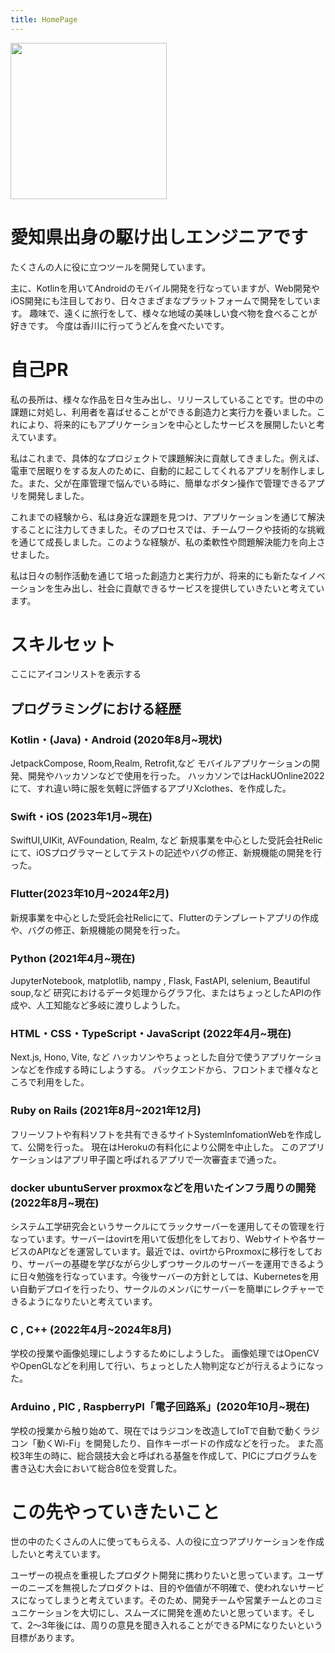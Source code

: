 ```yaml
---
title: HomePage
---
```


<img class="rounded-full" src="/images/my_icon.jpg" style="width:250px; height:250px;"/>

# 愛知県出身の駆け出しエンジニアです
たくさんの人に役に立つツールを開発しています。

主に、Kotlinを用いてAndroidのモバイル開発を行なっていますが、Web開発やiOS開発にも注目しており、日々さまざまなプラットフォームで開発をしています。
趣味で、遠くに旅行をして、様々な地域の美味しい食べ物を食べることが好きです。
今度は香川に行ってうどんを食べたいです。

# 自己PR
私の長所は、様々な作品を日々生み出し、リリースしていることです。世の中の課題に対処し、利用者を喜ばせることができる創造力と実行力を養いました。これにより、将来的にもアプリケーションを中心としたサービスを展開したいと考えています。

私はこれまで、具体的なプロジェクトで課題解決に貢献してきました。例えば、電車で居眠りをする友人のために、自動的に起こしてくれるアプリを制作しました。また、父が在庫管理で悩んでいる時に、簡単なボタン操作で管理できるアプリを開発しました。

これまでの経験から、私は身近な課題を見つけ、アプリケーションを通じて解決することに注力してきました。そのプロセスでは、チームワークや技術的な挑戦を通じて成長しました。このような経験が、私の柔軟性や問題解決能力を向上させました。

私は日々の制作活動を通じて培った創造力と実行力が、将来的にも新たなイノベーションを生み出し、社会に貢献できるサービスを提供していきたいと考えています。

# スキルセット

ここにアイコンリストを表示する

<!-- <div class="bg-white rounded" style="display: flex; flex-wrap: wrap; ">
{{<embedLOG src="graph1.html">}}
{{<embedLOG src="graph2.html">}}
{{<embedLOG src="graph3.html">}}
</div> -->


## プログラミングにおける経歴

### Kotlin・(Java)・Android (2020年8月~現状)
JetpackCompose, Room,Realm, Retrofit,など
モバイルアプリケーションの開発、開発やハッカソンなどで使用を行った。
ハッカソンではHackUOnline2022にて、すれ違い時に服を気軽に評価するアプリXclothes、を作成した。

### Swift・iOS (2023年1月~現在)
SwiftUI,UIKit, AVFoundation,  Realm, など
新規事業を中心とした受託会社Relicにて、iOSプログラマーとしてテストの記述やバグの修正、新規機能の開発を行った。

### Flutter(2023年10月~2024年2月)
新規事業を中心とした受託会社Relicにて、Flutterのテンプレートアプリの作成や、バグの修正、新規機能の開発を行った。

### Python (2021年4月~現在)
JupyterNotebook, matplotlib, nampy , Flask, FastAPI, selenium, Beautiful soup,など
研究におけるデータ処理からグラフ化、またはちょっとしたAPIの作成や、人工知能など多岐に渡りしようした。

### HTML・CSS・TypeScript・JavaScript (2022年4月~現在)
Next.js, Hono, Vite, など
ハッカソンやちょっとした自分で使うアプリケーションなどを作成する時にしようする。
バックエンドから、フロントまで様々なところで利用をした。

### Ruby on Rails  (2021年8月~2021年12月)
フリーソフトや有料ソフトを共有できるサイトSystemInfomationWebを作成して、公開を行った。
現在はHerokuの有料化により公開を中止した。
このアプリケーションはアプリ甲子園と呼ばれるアプリで一次審査まで通った。

### docker ubuntuServer proxmoxなどを用いたインフラ周りの開発 (2022年8月~現在)
システム工学研究会というサークルにてラックサーバーを運用してその管理を行なっています。サーバーはovirtを用いて仮想化をしており、Webサイトや各サービスのAPIなどを運営しています。最近では、ovirtからProxmoxに移行をしており、サーバーの基礎を学びながら少しずつサークルのサーバーを運用できるように日々勉強を行なっています。今後サーバーの方針としては、Kubernetesを用い自動デプロイを行ったり、サークルのメンバにサーバーを簡単にレクチャーできるようになりたいと考えています。


### C , C++ (2022年4月~2024年8月)
学校の授業や画像処理にしようするためにしようした。
画像処理ではOpenCVやOpenGLなどを利用して行い、ちょっとした人物判定などが行えるようになった。

### Arduino , PIC , RaspberryPI「電子回路系」(2020年10月~現在)
学校の授業から触り始めて、現在ではラジコンを改造してIoTで自動で動くラジコン「動くWi-Fi」を開発したり、自作キーボードの作成などを行った。
また高校3年生の時に、総合競技大会と呼ばれる基盤を作成して、PICにプログラムを書き込む大会において総合8位を受賞した。



# この先やっていきたいこと
世の中のたくさんの人に使ってもらえる、人の役に立つアプリケーションを作成したいと考えています。

ユーザーの視点を重視したプロダクト開発に携わりたいと思っています。ユーザーのニーズを無視したプロダクトは、目的や価値が不明確で、使われないサービスになってしまうと考えています。そのため、開発チームや営業チームとのコミュニケーションを大切にし、スムーズに開発を進めたいと思っています。そして、2〜3年後には、周りの意見を聞き入れることができるPMになりたいという目標があります。